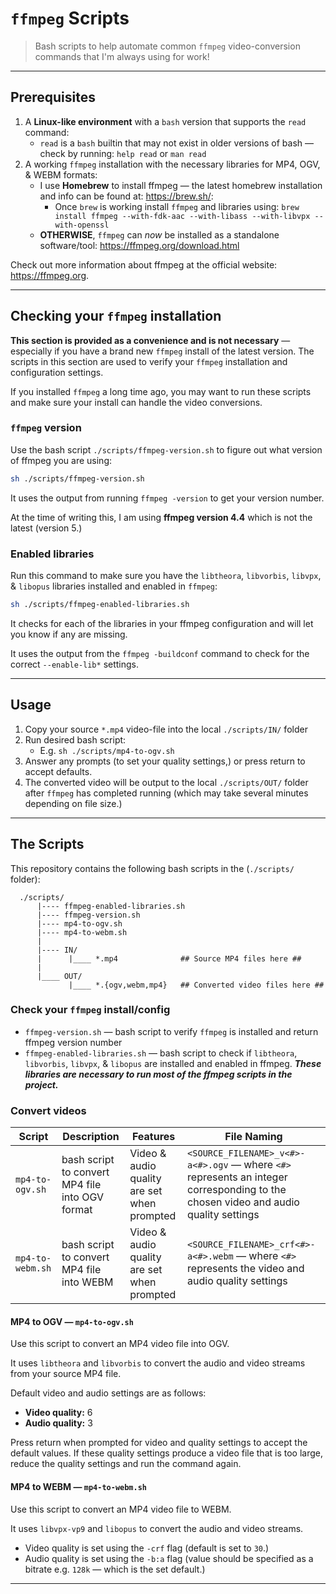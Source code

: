 # `ffmpeg` Scripts

>
> Bash scripts to help automate common `ffmpeg` video-conversion commands that I'm always using for work!
> 

-----

## Prerequisites

1. A **Linux-like environment** with a `bash` version that supports the `read` command:
   - `read` is a `bash` builtin that may not exist in older versions of bash &mdash; check by running: `help read` or `man read`
1. A working `ffmpeg` installation with the necessary libraries for MP4, OGV, & WEBM formats:
   - I use **Homebrew** to install ffmpeg &mdash; the latest homebrew installation and info can be found at: <https://brew.sh/>:
     - Once `brew` is working install `ffmpeg` and libraries using: `brew install ffmpeg --with-fdk-aac --with-libass --with-libvpx --with-openssl`
   - **OTHERWISE**, `ffmpeg` can *now* be installed as a standalone software/tool: <https://ffmpeg.org/download.html>

Check out more information about ffmpeg at the official website: <https://ffmpeg.org>.

-----

## Checking your `ffmpeg` installation

**This section is provided as a convenience and is not necessary** — especially if you have a brand new `ffmpeg` install of the latest version. The scripts in this section are used to verify your `ffmpeg` installation and configuration settings.

If you installed `ffmpeg` a long time ago, you may want to run these scripts and make sure your install can handle the video conversions.

### `ffmpeg` version

Use the bash script `./scripts/ffmpeg-version.sh` to figure out what version of ffmpeg you are using:

```bash
sh ./scripts/ffmpeg-version.sh
```

It uses the output from running `ffmpeg -version` to get your version number.

At the time of writing this, I am using **ffmpeg version 4.4** which is not the latest (version 5.)

### Enabled libraries

Run this command to make sure you have the `libtheora`, `libvorbis`, `libvpx`, & `libopus` libraries installed and enabled in `ffmpeg`:

```bash
sh ./scripts/ffmpeg-enabled-libraries.sh
```

It checks for each of the libraries in your ffmpeg configuration and will let you know if any are missing.

It uses the output from the `ffmpeg -buildconf` command to check for the correct `--enable-lib*` settings.

-----

## Usage

1. Copy your source `*.mp4` video-file into the local `./scripts/IN/` folder
2. Run desired bash script:
   - E.g. `sh ./scripts/mp4-to-ogv.sh`
3. Answer any prompts (to set your quality settings,) or press return to accept defaults.
4. The converted video will be output to the local `./scripts/OUT/` folder after `ffmpeg` has completed running (which may take several minutes depending on file size.)

-----

## The Scripts

This repository contains the following bash scripts in the (`./scripts/` folder):
```
  ./scripts/
      |---- ffmpeg-enabled-libraries.sh
      |---- ffmpeg-version.sh
      |---- mp4-to-ogv.sh
      |---- mp4-to-webm.sh
      |
      |---- IN/
      |      |____ *.mp4              ## Source MP4 files here ##
      |
      |____ OUT/
             |____ *.{ogv,webm,mp4}   ## Converted video files here ##
```

### Check your `ffmpeg` install/config

- `ffmpeg-version.sh` &mdash; bash script to verify `ffmpeg` is installed and return ffmpeg version number
- `ffmpeg-enabled-libraries.sh` &mdash; bash script to check if `libtheora`, `libvorbis`, `libvpx`, &  `libopus` are installed and enabled in ffmpeg. **_These libraries are necessary to run most of the ffmpeg scripts in the project._**

### Convert videos

| Script | Description | Features | File Naming |
|--------|-------------|----------|-------------|
| `mp4-to-ogv.sh` | bash script to convert MP4 file into OGV format | Video & audio quality are set when prompted | `<SOURCE_FILENAME>_v<#>-a<#>.ogv` &mdash; where `<#>` represents an integer corresponding to the chosen video and audio quality settings |
| `mp4-to-webm.sh` | bash script to convert MP4 file into WEBM | Video & audio quality are set when prompted | `<SOURCE_FILENAME>_crf<#>-a<#>.webm` &mdash; where `<#>` represents the video and audio quality settings |

#### MP4 to OGV — `mp4-to-ogv.sh`

Use this script to convert an MP4 video file into OGV.

It uses `libtheora` and `libvorbis` to convert the audio and video streams from your source MP4 file.

Default video and audio settings are as follows:
- **Video quality:** 6
- **Audio quality:** 3

Press return when prompted for video and quality settings to accept the default values.
If these quality settings produce a video file that is too large, reduce the quality settings and run the command again.

#### MP4 to WEBM — `mp4-to-webm.sh`

Use this script to convert an MP4 video file to WEBM.

It uses `libvpx-vp9` and `libopus` to convert the audio and video streams.

- Video quality is set using the `-crf` flag (default is set to `30`.)
- Audio quality is set using the `-b:a` flag (value should be specified as a bitrate e.g. `128k` — which is the set default.)

-----
